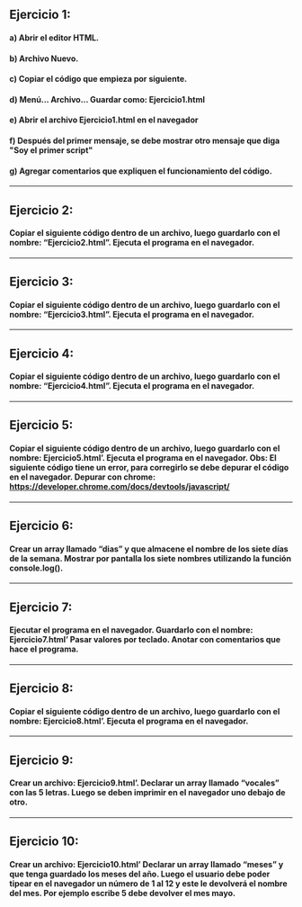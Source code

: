 ## Ejercicio 1:
#### a) Abrir el editor HTML.
#### b) Archivo Nuevo.
#### c) Copiar el código que empieza por <!DOCTYPE html> siguiente.
#### d) Menú... Archivo... Guardar como: Ejercicio1.html
#### e) Abrir el archivo Ejercicio1.html en el navegador
#### f) Después del primer mensaje, se debe mostrar otro mensaje que diga "Soy el primer script"
####  g) Agregar comentarios que expliquen el funcionamiento del código.
-----
## Ejercicio 2:
#### Copiar el siguiente código dentro de un archivo, luego guardarlo con el nombre: “Ejercicio2.html”. Ejecuta el programa en el navegador.
-----
## Ejercicio 3:
#### Copiar el siguiente código dentro de un archivo, luego guardarlo con el nombre: “Ejercicio3.html”. Ejecuta el programa en el navegador.
-----
## Ejercicio 4:
#### Copiar el siguiente código dentro de un archivo, luego guardarlo con el nombre: “Ejercicio4.html”. Ejecuta el programa en el navegador.
-----
## Ejercicio 5:
#### Copiar el siguiente código dentro de un archivo, luego guardarlo con el nombre: Ejercicio5.html’. Ejecuta el programa en el navegador. Obs: El siguiente código tiene un error, para corregirlo se debe depurar el código en el navegador. Depurar con chrome: https://developer.chrome.com/docs/devtools/javascript/
-----
## Ejercicio 6:
#### Crear un array llamado “dias” y que almacene el nombre de los siete días de la semana. Mostrar por pantalla los siete nombres utilizando la función console.log().
-----
## Ejercicio 7:
#### Ejecutar el programa en el navegador. Guardarlo con el nombre: Ejercicio7.html’ Pasar valores por teclado. Anotar con comentarios que hace el programa.
-----
## Ejercicio 8:
#### Copiar el siguiente código dentro de un archivo, luego guardarlo con el nombre: Ejercicio8.html’. Ejecuta el programa en el navegador.
-----
## Ejercicio 9:
#### Crear un archivo: Ejercicio9.html’. Declarar un array llamado “vocales” con las 5 letras. Luego se deben imprimir en el navegador uno debajo de otro.
-----
## Ejercicio 10:
#### Crear un archivo: Ejercicio10.html’ Declarar un array llamado “meses” y que tenga guardado los meses del año. Luego el usuario debe poder tipear en el navegador un número de 1 al 12 y este le devolverá el nombre del mes. Por ejemplo escribe 5 debe devolver el mes mayo.

